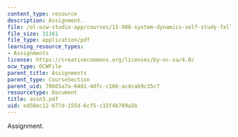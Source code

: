 ```yaml
---
content_type: resource
description: Assignment.
file: /ol-ocw-studio-app/courses/15-988-system-dynamics-self-study-fall-1998-spring-1999/ed50ec12677d155d6cf5c15f4b789a5b_assn3.pdf
file_size: 31161
file_type: application/pdf
learning_resource_types:
- Assignments
license: https://creativecommons.org/licenses/by-nc-sa/4.0/
ocw_type: OCWFile
parent_title: Assignments
parent_type: CourseSection
parent_uid: 78665a7a-0481-4dfc-c166-ac4cab9c35c7
resourcetype: Document
title: assn3.pdf
uid: ed50ec12-677d-155d-6cf5-c15f4b789a5b
---
```

Assignment.